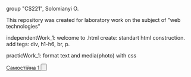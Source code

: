 group "CS221", Solomianyi O.

This repository was created for laboratory work on the subject of "web technologies"

independentWork_1: welcome to .html
create: standart html construction.
add tegs: div, h1-h6, br, p.

practicWork_1:
format text and media(photo) with css

<a href="https://dolbolesya.github.io/independentWork_1/main.html"> Самостійна 1 </a>
<button>
